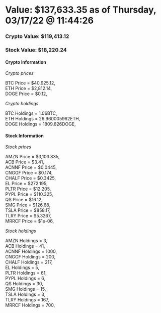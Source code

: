 # Value: $137,633.35 as of Thursday, 03/17/22 @ 11:44:26 

### Crypto Value: $119,413.12

### Stock Value: $18,220.24

#### Crypto Information 
*Crypto prices* 

BTC Price = $40,925.12,  
ETH Price = $2,812.14,  
DOGE Price = $0.12,  


*Crypto holdings* 

BTC Holdings = 1.06BTC,  
ETH Holdings = 26.960005962ETH,  
DOGE Holdings = 1809.826DOGE,  


#### Stock Information 

*Stock prices* 

AMZN Price = $3,103.835,  
ACB Price = $3.41,  
ACNNF Price = $0.0445,  
CNGGF Price = $0.174,  
CHALF Price = $0.3425,  
EL Price = $272.195,  
PLTR Price = $12.205,  
PYPL Price = $110.325,  
QS Price = $16.12,  
SMG Price = $126.68,  
TSLA Price = $858.17,  
TLRY Price = $5.3267,  
MRRCF Price = $1e-06,  


*Stock holdings* 

AMZN Holdings = 3,  
ACB Holdings = 41,  
ACNNF Holdings = 1000,  
CNGGF Holdings = 200,  
CHALF Holdings = 217,  
EL Holdings = 5,  
PLTR Holdings = 61,  
PYPL Holdings = 6,  
QS Holdings = 30,  
SMG Holdings = 15,  
TSLA Holdings = 3,  
TLRY Holdings = 167,  
MRRCF Holdings = 700,  


